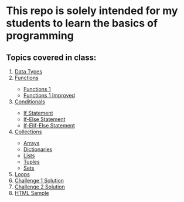 # This repo is solely intended for my students to learn the basics of programming

<h2>Topics covered in class:</h2>
<ol>
  <li><a href="https://github.com/dunieskiotano/programmingbasics/blob/master/Data%20Types/datatypes.py" target="_blank">Data Types</a></li>
  <li><a href="https://github.com/dunieskiotano/programmingbasics/tree/master/Functions" target="_blank">Functions</a></li>
  <ul>
    <li><a href="https://github.com/dunieskiotano/programmingbasics/blob/master/Functions/functions.py">Functions 1</a></li>
    <li><a href="https://github.com/dunieskiotano/programmingbasics/blob/master/Functions/functions-improved.py">Functions 1 Improved</a></li>
  </ul>
  <li><a href=https://github.com/dunieskiotano/programmingbasics/tree/master/Conditionals" target="_blank">Conditionals</a></li>
    <ul>
    <li><a href="https://github.com/dunieskiotano/programmingbasics/blob/master/Conditionals/if-statement.py">If Statement</a></li>
    <li><a href="https://github.com/dunieskiotano/programmingbasics/blob/master/Conditionals/if-else-statement.py">If-Else Statement</a></li>
    <li><a href="https://github.com/dunieskiotano/programmingbasics/blob/master/Conditionals/if-elif-else-statement.py">If-Elif-Else Statement</a></li>   
    </ul>
  <li><a href="https://github.com/dunieskiotano/programmingbasics/tree/master/Collections" target="_blank">Collections</a></li>
    <ul>
    <li><a href=https://github.com/dunieskiotano/programmingbasics/blob/master/Collections/Arrays/arrays.py">Arrays</a></li>
    <li><a href="https://github.com/dunieskiotano/programmingbasics/blob/master/Collections/Dictionaries/dictionaries.py">Dictionaries</a></li>
    <li><a href="https://github.com/dunieskiotano/programmingbasics/blob/master/Collections/Lists/lists.py">Lists</a></li>   
    <li><a href="https://github.com/dunieskiotano/programmingbasics/blob/master/Collections/Tuples/tuples.py">Tuples</a></li>  
    <li><a href="https://github.com/dunieskiotano/programmingbasics/blob/master/Collections/Sets/sets.py">Sets</a></li>  
    </ul>
  <li><a href="https://github.com/dunieskiotano/programmingbasics/blob/master/Loops/loops.py" target="_blank">Loops</a></li>
  <li><a href="https://github.com/dunieskiotano/programmingbasics/blob/master/Challenge%20Solution/challenge.py" target="_blank">Challenge 1 Solution</a></li>
  <li><a href="https://github.com/dunieskiotano/programmingbasics/blob/master/Challenge%202%20Solution/challenge2.py" target="_blank">Challenge 2 Solution</a></li>
  <li><a href="https://github.com/dunieskiotano/programmingbasics/blob/master/test.html" target="_blank">HTML Sample</a></li>
</ol>



